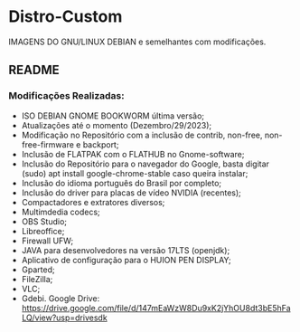 # Distro-Custom
IMAGENS DO GNU/LINUX DEBIAN e semelhantes com modificações.
## README
### Modificações Realizadas:
- ISO DEBIAN GNOME BOOKWORM última versão;
- Atualizações até o momento (Dezembro/29/2023);
- Modificação no Repositório com a inclusão de contrib, non-free, non-free-firmware e backport;
- Inclusão de FLATPAK com o FLATHUB no Gnome-software;
- Inclusão do Repositório para o navegador do Google, basta digitar (sudo) apt install google-chrome-stable caso queira instalar;
- Inclusão do idioma português do Brasil por completo;
- Inclusão do driver para placas de vídeo NVIDIA (recentes);
- Compactadores e extratores diversos;
- Multimdedia codecs;
- OBS Studio;
- Libreoffice;
- Firewall UFW;
- JAVA para desenvolvedores na versão 17LTS (openjdk);
- Aplicativo de configuração para o HUION PEN DISPLAY;
- Gparted;
- FileZilla;
- VLC;
- Gdebi.
Google Drive:
https://drive.google.com/file/d/147mEaWzW8Du9xK2jYhOU8dt3bE5hFaLQ/view?usp=drivesdk

